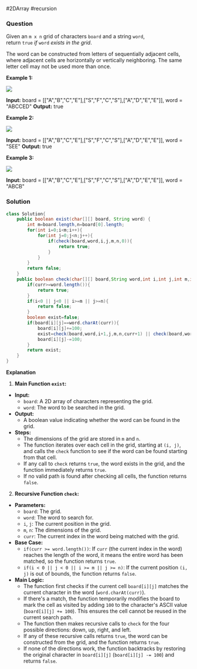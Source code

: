 #2DArray #recursion 
### Question
Given an `m x n` grid of characters `board` and a string `word`, return `true` _if_ `word` _exists in the grid_.

The word can be constructed from letters of sequentially adjacent cells, where adjacent cells are horizontally or vertically neighboring. The same letter cell may not be used more than once.

**Example 1:**

![](https://assets.leetcode.com/uploads/2020/11/04/word2.jpg)

**Input:** board = [["A","B","C","E"],["S","F","C","S"],["A","D","E","E"]], word = "ABCCED"
**Output:** true

**Example 2:**

![](https://assets.leetcode.com/uploads/2020/11/04/word-1.jpg)

**Input:** board = [["A","B","C","E"],["S","F","C","S"],["A","D","E","E"]], word = "SEE"
**Output:** true

**Example 3:**

![](https://assets.leetcode.com/uploads/2020/10/15/word3.jpg)

**Input:** board = [["A","B","C","E"],["S","F","C","S"],["A","D","E","E"]], word = "ABCB"

### Solution
```java
class Solution{
	public boolean exist(char[][] board, String word) {  
	    int m=board.length,n=board[0].length;  
	    for(int i=0;i<m;i++){  
	        for(int j=0;j<n;j++){  
	            if(check(board,word,i,j,m,n,0)){  
	                return true;  
	            }  
	        }  
	    }  
	    return false;  
	}  
	public boolean check(char[][] board,String word,int i,int j,int m,int n,int curr){  
	    if(curr>=word.length()){  
	        return true;  
	    }  
	    if(i<0 || j<0 || i>=m || j>=n){  
	        return false;  
	    }  
	    boolean exist=false;  
	    if(board[i][j]==word.charAt(curr)){  
	        board[i][j]+=100;  
	        exist=check(board,word,i+1,j,m,n,curr+1) || check(board,word,i-1,j,m,n,curr+1) || check(board,word,i,j+1,m,n,curr+1) || check(board,word,i,j-1,m,n,curr+1);  
	        board[i][j]-=100;  
	    }  
	    return exist;  
	}
}
```

**Explanation**
1. **Main Function `exist`:**

- **Input:**
    - `board`: A 2D array of characters representing the grid.
    - `word`: The word to be searched in the grid.
- **Output:**
    - A boolean value indicating whether the word can be found in the grid.
- **Steps:**
    - The dimensions of the grid are stored in `m` and `n`.
    - The function iterates over each cell in the grid, starting at `(i, j)`, and calls the `check` function to see if the word can be found starting from that cell.
    - If any call to `check` returns `true`, the word exists in the grid, and the function immediately returns `true`.
    - If no valid path is found after checking all cells, the function returns `false`.

2. **Recursive Function `check`:**

- **Parameters:**
    - `board`: The grid.
    - `word`: The word to search for.
    - `i`, `j`: The current position in the grid.
    - `m`, `n`: The dimensions of the grid.
    - `curr`: The current index in the word being matched with the grid.
- **Base Case:**
    - `if(curr >= word.length())`: If `curr` (the current index in the word) reaches the length of the word, it means the entire word has been matched, so the function returns `true`.
    - `if(i < 0 || j < 0 || i >= m || j >= n)`: If the current position `(i, j)` is out of bounds, the function returns `false`.
- **Main Logic:**
    - The function first checks if the current cell `board[i][j]` matches the current character in the word (`word.charAt(curr)`).
    - If there's a match, the function temporarily modifies the board to mark the cell as visited by adding `100` to the character's ASCII value (`board[i][j] += 100`). This ensures the cell cannot be reused in the current search path.
    - The function then makes recursive calls to `check` for the four possible directions: down, up, right, and left.
    - If any of these recursive calls returns `true`, the word can be constructed from the grid, and the function returns `true`.
    - If none of the directions work, the function backtracks by restoring the original character in `board[i][j]` (`board[i][j] -= 100`) and returns `false`.